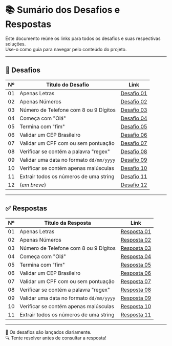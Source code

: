 # 📚 Sumário dos Desafios e Respostas

Este documento reúne os links para todos os desafios e suas respectivas soluções.  
Use-o como guia para navegar pelo conteúdo do projeto.

---

## 🧩 Desafios

| Nº  | Título do Desafio                        | Link                                      |
|-----|------------------------------------------|-------------------------------------------|
| 01  | Apenas Letras                            | [Desafio 01](./desafios/desafio_01.md)    |
| 02  | Apenas Números                           | [Desafio 02](./desafios/desafio_02.md)    |
| 03  | Número de Telefone com 8 ou 9 Dígitos    | [Desafio 03](./desafios/desafio_03.md)    |
| 04  | Começa com "Olá"                         | [Desafio 04](./desafios/desafio_04.md)    |
| 05  | Termina com "fim"                        | [Desafio 05](./desafios/desafio_05.md)    |
| 06  | Validar um CEP Brasileiro                | [Desafio 06](./desafios/desafio_06.md)    |
| 07  | Validar um CPF com ou sem pontuação      | [Desafio 07](./desafios/desafio_07.md)    |
| 08  | Verificar se contém a palavra "regex"    | [Desafio 08](./desafios/desafio_08.md)    |
| 09  | Validar uma data no formato `dd/mm/yyyy` | [Desafio 09](./desafios/desafio_09.md)    |
| 10  | Verificar se contém apenas maiúsculas    | [Desafio 10](./desafios/desafio_10.md)    |
| 11  | Extrair todos os números de uma string   | [Desafio 11](./desafios/desafio_11.md)    |
| 12  | (*em breve*)                             | [Desafio 12](./desafios/desafio_12.md)    |

---

## ✅ Respostas

| Nº  | Título da Resposta                       | Link                                       |
|-----|------------------------------------------|--------------------------------------------|
| 01  | Apenas Letras                            | [Resposta 01](./respostas/resposta_01.md)  |
| 02  | Apenas Números                           | [Resposta 02](./respostas/resposta_02.md)  |
| 03  | Número de Telefone com 8 ou 9 Dígitos    | [Resposta 03](./respostas/resposta_03.md)  |
| 04  | Começa com "Olá"                         | [Resposta 04](./respostas/resposta_04.md)  |
| 05  | Termina com "fim"                        | [Resposta 05](./respostas/resposta_05.md)  |
| 06  | Validar um CEP Brasileiro                | [Resposta 06](./respostas/resposta_06.md)  |
| 07  | Validar um CPF com ou sem pontuação      | [Resposta 07](./respostas/resposta_07.md)  |
| 08  | Verificar se contém a palavra "regex"    | [Resposta 08](./respostas/resposta_08.md)  |
| 09  | Validar uma data no formato `dd/mm/yyyy` | [Resposta 09](./respostas/resposta_09.md)  |
| 10  | Verificar se contém apenas maiúsculas    | [Resposta 10](./respostas/resposta_10.md)  |
| 11  | Extrair todos os números de uma string   | [Resposta 11](./respostas/resposta_11.md)  |

---

📌 Os desafios são lançados diariamente.  
🔍 Tente resolver antes de consultar a resposta!